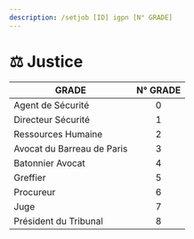 ```yaml
---
description: /setjob [ID] igpn [N° GRADE]
---
```


# ⚖️ Justice

| GRADE                      | N° GRADE |
| -------------------------- | :------: |
| Agent de Sécurité          |     0    |
| Directeur Sécurité         |     1    |
| Ressources Humaine         |     2    |
| Avocat du Barreau de Paris |     3    |
| Batonnier Avocat           |     4    |
| Greffier                   |     5    |
| Procureur                  |     6    |
| Juge                       |     7    |
| Président du Tribunal      |     8    |
